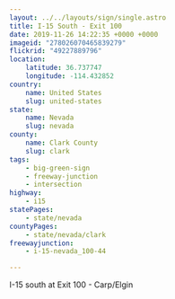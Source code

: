 ```yaml
---
layout: ../../layouts/sign/single.astro
title: I-15 South - Exit 100
date: 2019-11-26 14:22:35 +0000 +0000
imageid: "278026070465839279"
flickrid: "49227889796"
location:
    latitude: 36.737747
    longitude: -114.432852
country:
    name: United States
    slug: united-states
state:
    name: Nevada
    slug: nevada
county:
    name: Clark County
    slug: clark
tags:
    - big-green-sign
    - freeway-junction
    - intersection
highway:
    - i15
statePages:
    - state/nevada
countyPages:
    - state/nevada/clark
freewayjunction:
    - i-15-nevada_100-44

---
```

I-15 south at Exit 100 - Carp/Elgin